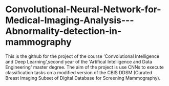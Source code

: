 # Convolutional-Neural-Network-for-Medical-Imaging-Analysis---Abnormality-detection-in-mammography

This is the github for the project of the course 'Convolutional Intelligence and Deep Learning',second year of the 'Artifical Intelligence and Data Engineering' master degree.
The aim of the project is use CNNs to execute classification tasks on a modified version of the CBIS DDSM (Curated Breast Imaging Subset of Digital Database for Screening Mammography).
